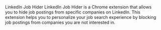 LinkedIn Job Hider
LinkedIn Job Hider is a Chrome extension that allows you to hide job postings from specific companies on LinkedIn. This extension helps you to personalize your job search experience by blocking job postings from companies you are not interested in.
